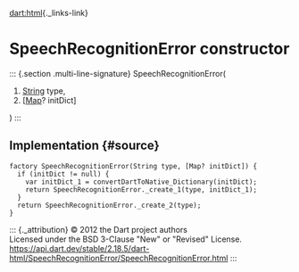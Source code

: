 [dart:html](../../dart-html/dart-html-library){._links-link}

SpeechRecognitionError constructor
==================================

::: {.section .multi-line-signature}
SpeechRecognitionError(

1.  [String](../../dart-core/string-class) type,
2.  \[[Map](../../dart-core/map-class)? initDict\]

)
:::

Implementation {#source}
--------------

``` {.language-dart data-language="dart"}
factory SpeechRecognitionError(String type, [Map? initDict]) {
  if (initDict != null) {
    var initDict_1 = convertDartToNative_Dictionary(initDict);
    return SpeechRecognitionError._create_1(type, initDict_1);
  }
  return SpeechRecognitionError._create_2(type);
}
```

::: {._attribution}
© 2012 the Dart project authors\
Licensed under the BSD 3-Clause \"New\" or \"Revised\" License.\
<https://api.dart.dev/stable/2.18.5/dart-html/SpeechRecognitionError/SpeechRecognitionError.html>
:::
